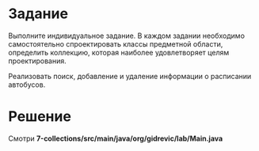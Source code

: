 # Задание

Выполните индивидуальное задание. В каждом задании необходимо самостоятельно спроектировать классы предметной области,
определить коллекцию, которая наиболее удовлетворяет целям проектирования.

Реализовать поиск, добавление и удаление информации о расписании автобусов.

# Решение

Смотри **7-collections/src/main/java/org/gidrevic/lab/Main.java**